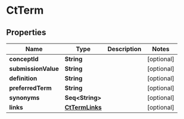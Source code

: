 

# CtTerm


## Properties

Name | Type | Description | Notes
------------ | ------------- | ------------- | -------------
**conceptId** | **String** |  |  [optional]
**submissionValue** | **String** |  |  [optional]
**definition** | **String** |  |  [optional]
**preferredTerm** | **String** |  |  [optional]
**synonyms** | **Seq&lt;String&gt;** |  |  [optional]
**links** | [**CtTermLinks**](CtTermLinks.md) |  |  [optional]



